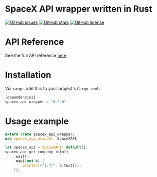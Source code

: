 # SpaceX API wrapper written in Rust

[![GitHub issues](https://img.shields.io/github/issues/AGutan/spacex-api-wrapper.svg)](https://github.com/AGutan/spacex-api-wrapper/issues)
[![GitHub stars](https://img.shields.io/github/stars/AGutan/spacex-api-wrapper.svg)](https://github.com/AGutan/spacex-api-wrapper/stargazers)
[![GitHub license](https://img.shields.io/github/license/AGutan/spacex-api-wrapper.svg)](https://github.com/AGutan/spacex-api-wrapper)

# API Reference
See the full API reference [here](https://github.com/r-spacex/SpaceX-API/blob/master/docs/home.md)

# Installation
Via `cargo`, add this to your project's `Cargo.toml`:
```Rust
[dependencies]
spacex-api-wrapper = "0.2.0"
```

# Usage example
```Rust
extern crate spacex_api_wrapper;
use spacex_api_wrapper::SpaceXAPI;

let spacex_api = SpaceXAPI::default();
spacex_api.get_company_info()
    .wait()
    .map(|mut b| {
        println!("{:?}", b.text());
    });
```

